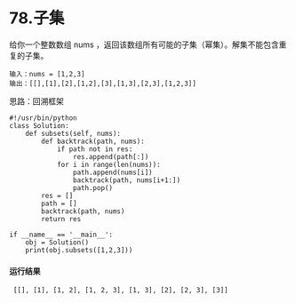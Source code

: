 # 78.子集
给你一个整数数组 nums ，返回该数组所有可能的子集（幂集）。解集不能包含重复的子集。

    输入：nums = [1,2,3]
    输出：[[],[1],[2],[1,2],[3],[1,3],[2,3],[1,2,3]]

思路：回溯框架

    #!/usr/bin/python
    class Solution:
        def subsets(self, nums):
            def backtrack(path, nums):
                if path not in res:
                    res.append(path[:])
                for i in range(len(nums)):
                    path.append(nums[i])
                    backtrack(path, nums[i+1:])
                    path.pop()
            res = []
            path = []
            backtrack(path, nums)
            return res

    if __name__ == '__main__':
        obj = Solution()
        print(obj.subsets([1,2,3]))
 
 #### 运行结果
     [[], [1], [1, 2], [1, 2, 3], [1, 3], [2], [2, 3], [3]]
